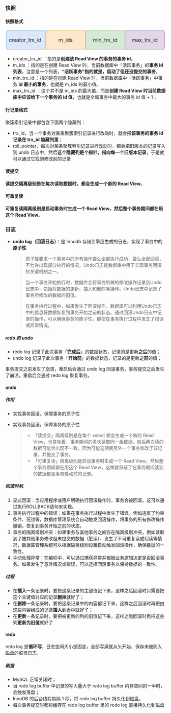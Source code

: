 ### 快照

#### 快照格式

![image-20230926105542466](./image-20230926105542466.png)

- creator_trx_id ：指的是**创建该 Read View 的事务的事务 id**。
- m_ids ：指的是在创建 Read View 时，当前数据库中「活跃事务」的**事务 id 列表**，注意是一个列表，**“活跃事务”指的就是，启动了但还没提交的事务**。
- min_trx_id ：指的是在创建 Read View 时，当前数据库中「活跃事务」中事务 **id 最小的事务**，也就是 m_ids 的最小值。
- max_trx_id ：这个并不是 m_ids 的最大值，而是**创建 Read View 时当前数据库中应该给下一个事务的 id 值**，也就是全局事务中最大的事务 id 值 + 1；

#### 行记录格式

聚簇索引记录中都包含下面两个隐藏列：

- trx_id，当一个事务对某条聚簇索引记录进行改动时，就会**把该事务的事务 id 记录在 trx_id 隐藏列里**；
- roll_pointer，每次对某条聚簇索引记录进行改动时，都会把旧版本的记录写入到 undo 日志中，然后**这个隐藏列是个指针，指向每一个旧版本记录**，于是就可以通过它找到修改前的记录



#### 读提交

**读提交隔离级别是在每次读取数据时，都会生成一个新的 Read View**。



#### 可重复读

**可重复读隔离级别是启动事务时生成一个 Read View，然后整个事务期间都在用这个 Read View**。







### 日志

- **undo log（回滚日志）**：是 Innodb 存储引擎层生成的日志，实现了事务中的**原子性**

  > 原子性要求一个事务中的所有操作要么全部执行成功，要么全部回滚，不允许出现部分执行的情况。Undo日志是数据库中用于实现事务回滚的关键机制之一。
  >
  > 当一个事务开始执行时，数据库会将事务所做的修改操作记录到Undo日志中，包括对数据的更新、插入和删除等操作。Undo日志中记录了事务所修改的数据的旧值。
  >
  > 在事务执行过程中，如果发生了回滚操作，数据库可以利用Undo日志中的信息将数据恢复到事务开始之前的状态。通过回滚Undo日志中记录的操作，可以确保事务的原子性，即使在事务执行过程中发生了错误或异常情况。



##### redo 和 undo

- redo log 记录了此次事务「**完成后**」的数据状态，记录的是更新**之后**的值；
- undo log 记录了此次事务「**开始前**」的数据状态，记录的是更新**之前**的值；



事务提交之前发生了崩溃，重启后会通过 undo log 回滚事务，事务提交之后发生了崩溃，重启后会通过 redo log 恢复事务。



#### undo

##### 作用

- 实现事务回滚，保障事务的原子性

- 实现事务回滚，保障事务的原子性

  > - 「读提交」隔离级别是在每个 select 都会生成一个新的 Read View，也意味着，事务期间的多次读取同一条数据，前后两次读的数据可能会出现不一致，因为可能这期间另外一个事务修改了该记录，并提交了事务。
  > - 「可重复读」隔离级别是启动事务时生成一个 Read View，然后整个事务期间都在用这个 Read View，这样就保证了在事务期间读到的数据都是事务启动前的记录。

##### 回滚时机

1. 显式回滚：当应用程序或用户明确执行回滚操作时，事务会被回滚。这可以通过执行ROLLBACK语句来实现。
2. 事务执行过程中的错误：如果在事务执行过程中发生了错误，例如违反了约束条件、死锁等，数据库管理系统会自动触发回滚操作，将事务的所有修改操作撤销，恢复到事务开始之前的状态。
3. 事务的隔离级别冲突：如果事务与其他事务之间存在隔离级别冲突，例如读取到了被其他事务修改但未提交的数据（脏读）、发生了不可重复读或幻读等情况，数据库管理系统可以根据隔离级别设置自动触发回滚操作，确保数据的一致性。
4. 手动处理异常：在编程中，可以通过捕获异常并根据业务逻辑决定是否回滚事务。如果发生了意外情况或错误，可以选择回滚事务以保持数据的一致性。



##### 过程

- 在**插入**一条记录时，要把这条记录的主键值记下来，这样之后回滚时只需要把这个主键值对应的记录**删掉**就好了；
- 在**删除**一条记录时，要把这条记录中的内容都记下来，这样之后回滚时再把由这些内容组成的记录**插入**到表中就好了；
- 在**更新**一条记录时，要把被更新的列的旧值记下来，这样之后回滚时再把这些列**更新为旧值**就好了



#### redo

redo log 是**循环写**，日志空间大小是固定，全部写满就从头开始，保存未被刷入磁盘的脏页日志。

##### 刷盘

- MySQL 正常关闭时；
- 当 redo log buffer 中记录的写入量大于 redo log buffer 内存空间的一半时，会触发落盘；
- InnoDB 的后台线程每隔 1 秒，将 redo log buffer 持久化到磁盘。
- 每次事务提交时都将缓存在 redo log buffer 里的 redo log 直接持久化到磁盘